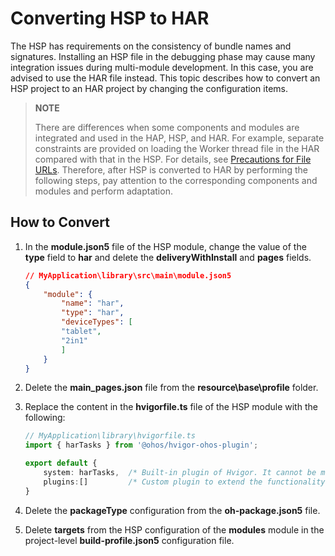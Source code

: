 # Converting HSP to HAR
<!--Kit: Ability Kit-->
<!--Subsystem: BundleManager-->
<!--Owner: @wanghang904-->
<!--Designer: @hanfeng6-->
<!--Tester: @kongjing2-->
<!--Adviser: @Brilliantry_Rui-->

The HSP has requirements on the consistency of bundle names and signatures. Installing an HSP file in the debugging phase may cause many integration issues during multi-module development. In this case, you are advised to use the HAR file instead. This topic describes how to convert an HSP project to an HAR project by changing the configuration items.

>
> **NOTE**
>
> There are differences when some components and modules are integrated and used in the HAP, HSP, and HAR. For example, separate constraints are provided on loading the Worker thread file in the HAR compared with that in the HSP. For details, see [Precautions for File URLs](../arkts-utils/worker-introduction.md#precautions-for-file-urls). Therefore, after HSP is converted to HAR by performing the following steps, pay attention to the corresponding components and modules and perform adaptation.
>

## How to Convert

1. In the **module.json5** file of the HSP module, change the value of the **type** field to **har** and delete the **deliveryWithInstall** and **pages** fields.
    ```json
    // MyApplication\library\src\main\module.json5
    {
        "module": {
            "name": "har",
            "type": "har",
            "deviceTypes": [
            "tablet",
            "2in1"
            ]
        }
    }
    ```
2. Delete the **main_pages.json** file from the **resource\base\profile** folder.

3. Replace the content in the **hvigorfile.ts** file of the HSP module with the following:
    ```ts
    // MyApplication\library\hvigorfile.ts
    import { harTasks } from '@ohos/hvigor-ohos-plugin';

    export default {
        system: harTasks,  /* Built-in plugin of Hvigor. It cannot be modified. */
        plugins:[]         /* Custom plugin to extend the functionality of Hvigor. */
    }
    ```

4. Delete the **packageType** configuration from the **oh-package.json5** file.

5. Delete **targets** from the HSP configuration of the **modules** module in the project-level **build-profile.json5** configuration file.
